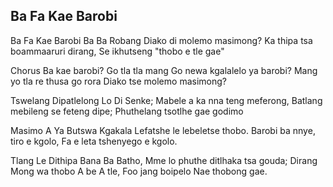 ## Ba Fa Kae Barobi

Ba Fa Kae Barobi Ba Ba Robang
Diako di molemo masimong?
Ka thipa tsa boammaaruri dirang,
Se ikhutseng "thobo e tle gae"

Chorus
Ba kae barobi? Go tla tla mang
Go newa kgalalelo ya barobi?
Mang yo tla re thusa go rora
Diako tse molemo masimong?

Tswelang Dipatlelong Lo Di Senke;
Mabele a ka nna teng meferong,
Batlang mebileng se feteng dipe;
Phuthelang tsotlhe gae godimo

Masimo A Ya Butswa Kgakala
Lefatshe le lebeletse thobo.
Barobi ba nnye, tiro e kgolo,
Fa e leta tshenyego e kgolo.

Tlang Le Dithipa Bana Ba Batho,
Mme lo phuthe ditlhaka tsa gouda;
Dirang Mong wa thobo A be A tle,
Foo jang boipelo Nae thobong gae.

